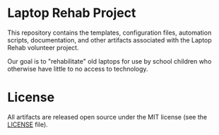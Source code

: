 # Laptop Rehab Project

This repository contains the templates, configuration files, automation
scripts, documentation, and other artifacts associated with the Laptop Rehab
volunteer project.

Our goal is to "rehabilitate" old laptops for use by school children who
otherwise have little to no access to technology.


# License

All artifacts are released open source under the MIT license (see the
[LICENSE](LICENSE) file).
